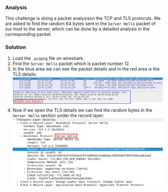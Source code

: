 ### Analysis
This challenge is doing a packet analysison the TCP and TLS protocols.
We are asked to find the random 64 bytes sent in the `Server Hello` packet of our host to the server,
which can be done by a detailed analysis in the corresponding packet.

### Solution
1. Load the `.pcapng` file on wireshark.
1. Find the `Server Hello` packet which is packet number 12.
2. In the blue area we can see the packet details and in the red area is the TLS details:
![alt text](image.png)
3. Now if we open the TLS details we can find the random bytes in the `Server Hello` section under the record layer:
![alt text](image-1.png)
